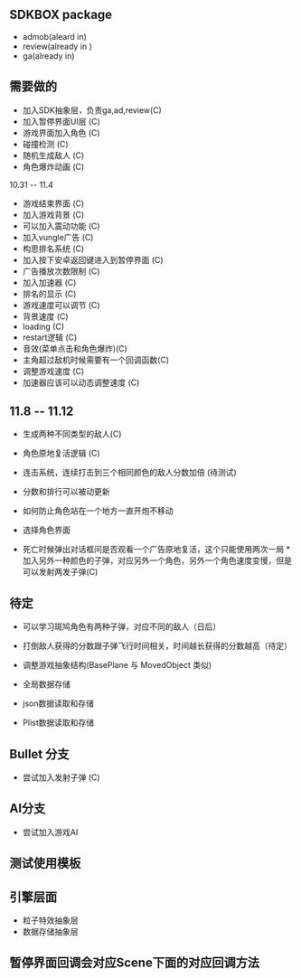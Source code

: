 ## SDKBOX package
* admob(aleard in)
* review(already in )
* ga(already in)


## 需要做的
* 加入SDK抽象层，负责ga,ad,review(C)
* 加入暂停界面UI层 (C)
* 游戏界面加入角色 (C)
* 碰撞检测 (C)
* 随机生成敌人 (C)
* 角色爆炸动画 (C)

10.31 -- 11.4
* 游戏结束界面 (C)
* 加入游戏背景 (C)
* 可以加入震动功能 (C)
* 加入vungle广告 (C)
* 构思排名系统 (C) 
* 加入按下安卓返回键进入到暂停界面 (C)
* 广告播放次数限制 (C)
* 加入加速器 (C)
* 排名的显示 (C)
* 游戏速度可以调节 (C)
* 背景速度 (C)
* loading (C)
* restart逻辑 (C)
* 音效(菜单点击和角色爆炸)(C)
* 主角超过敌机时候需要有一个回调函数(C)
* 调整游戏速度 (C)
* 加速器应该可以动态调整速度 (C)

## 11.8 -- 11.12
* 生成两种不同类型的敌人(C)
* 角色原地复活逻辑 (C)

* 连击系统，连续打击到三个相同颜色的敌人分数加倍 (待测试)
* 分数和排行可以被动更新 
* 如何防止角色站在一个地方一直开炮不移动
* 选择角色界面
* 死亡时候弹出对话框问是否观看一个广告原地复活，这个只能使用两次一局
*加入另外一种颜色的子弹，对应另外一个角色，另外一个角色速度变慢，但是可以发射两发子弹(C)

## 待定
* 可以学习斑鸠角色有两种子弹，对应不同的敌人（日后）
* 打倒敌人获得的分数跟子弹飞行时间相关，时间越长获得的分数越高（待定）

* 调整游戏抽象结构(BasePlane 与 MovedObject 类似)
* 全局数据存储 
* json数据读取和存储
* Plist数据读取和存储

## Bullet 分支
* 尝试加入发射子弹 (C)

## AI分支
* 尝试加入游戏AI

## 测试使用模板

## 引擎层面
* 粒子特效抽象层
* 数据存储抽象层






## 暂停界面回调会对应Scene下面的对应回调方法

